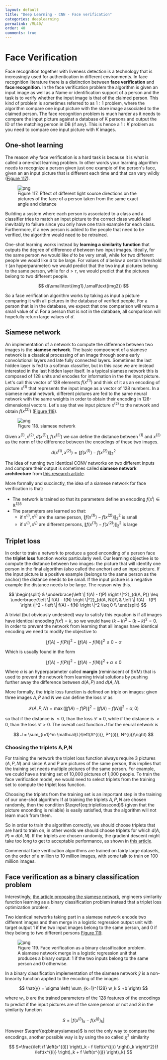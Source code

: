 ```yaml
---
layout: default
title: "Deep Learning - CNN - Face verification"
categories: deeplearning
permalink: /ML40/
order: 40
comments: true
---
```


# Face Verification
Face recognition together with liveness detection is a technology that is increasingly used for authentication in different environments. In face recognition literature there is a distinction between **face verification** and **face recognition**. In the face verification problem the algorithm is given an input image as well as a Name or identification support of a person and the task is to verify whether the input image is that of the claimed person. This kind of problem is sometimes referred to as $1:1$ problem, where the algorithm compare one input picture with the store image associated to the claimed person. The face recognition problem is much harder as it needs to compare the input picture against a database of K persons and output the ID of the matching person in DB (if any). This is hence a $1:K$ problem as you need to compare one input picture with $K$ images.

## One-shot learning
The reason why face verification is a hard task is because it is what is called a one-shot learning problem. In other words your learning algorithm needs to recognize a person given just one example of the person's face, given an an input picture that is different each time and that can vary wildly (<a href="#fig:lightcond">Figure 117</a>).


<figure id="fig:lightcond">
    <img src="{{site.baseurl}}/pages/./data/img/lightconditions.png" alt="png">
    <figcaption>Figure 117. Effect of different light source directions on the pictures of the face of a person taken from the same exact angle and distance</figcaption>
</figure>

Building a system where each person is associated to a class and a classifier tries to match an input picture to the correct class would lead inevitably to failure since you only have one train example for each class. Furthermore, if a new person is added to the people that need to be verified, the algorithm would need to be retrained.

One-shot learning works instead by **learning a similarity function** that outputs the degree of difference $d$ between two input images. Ideally, for the same person we would like $d$ to be very small, while for two different people we would like $d$ to be large. For values of $d$ below a certain threshold $\tau$ (an hyperparameter) we would predict that the two input pictures belong to the same person, while for $d > \tau$, we would predict that the pictures belong to two different people.

$$
d(\small\text{img1},\small\text{img2})
$$

So a face verification algorithm works by taking as input a picture comparing it with all pictures in the database of verified people. For a person that is in the database, we expect that one comparison will return a small value of $d$. For a person that is not in the database, all comparison will hopefully return large values of $d$.

## Siamese network
An implementation of a network to compute the difference between two images is the **siamese network**. The basic compoenent of a siamese network is a clsasical processing of an image through some early convolutional layers and late fully connected layers. Sometimes the last hidden layer is fed to a softmax classifier, but in this case we are instead interested in the last hidden layer itself. In a typical siamese network this is composed of 128 units and encodes for information in the the input picture. Let's call this vector of 128 elements $f(x^{(1)})$ and think of it as an encoding of picture $x^{(1)}$ that represents the input image as a vector of 128 numbers. In a siamese neural network, different pictures are fed to the same neural network with the same weights in order to obtain their encoding in 128-dimensional vectors. Let's say that we input picture $x^{(2)}$ to the network and obtain $f(x^{(2)})$ (<a href="#fig:siamesenet">Figure 118</a>).


    

<figure id="fig:siamesenet">
    <img src="{{site.baseurl}}/pages/ML-40-DeepLearningCNN8_files/ML-40-DeepLearningCNN8_3_0.svg" alt="png">
    <figcaption>Figure 118. siamese network</figcaption>
</figure>

Given $x^{(1)}, x^{(2)}, d(x^{(1)}), f(x^{(2)})$ we can define the distance between $^{(1)}$ and $x^{(2)}$ as the norm of the difference between the encodings of these two images.

$$
d(x^{(1)}, x^{(2)})=\left \| f(x^{(1)}) - f(x^{(2)})  \right \|_2^2
$$

The idea of running two identical CONV networks on two different inputs and compare their output is sometimes called **siamese network architecture** from [this research article](https://www.cv-foundation.org/openaccess/content_cvpr_2014/papers/Taigman_DeepFace_Closing_the_2014_CVPR_paper.pdf).

More formally and succinctly, the idea of a siamese network for face verification is that:

* The network is trained so that its parameters define an encoding $f(x^{i}) \in \mathbb{R}^{128}$
* The parameters are learned so that:
    * if $x^{(i)},x^{(j)}$ are the same person, $\left \| f(x^{(1)}) - f(x^{(2)})  \right \|_2^2$ is small
    * if $x^{(i)},x^{(j)}$ are different persons, $\left \| f(x^{(1)}) - f(x^{(2)})  \right \|_2^2$ is large

## Triplet loss
In order to train a network to produce a good enconding of a person face the **triplet loss** function works particularly well. Our learning objective is to compute the distance between two images: the picture that will identify one person in the final algorithm (also called the anchor) and an input picture. If the input picture is a positive example (belongs to the same person as the anchor) the distance needs to be small. If the input picture is a negative example the distance needs to be large. The reason why this.

$$
\begin{split}
& \underbrace{\left \| f(A) - f(P)  \right \|^2}_{d(A, P)} \leq \underbrace{\left \| f(A) - f(N)  \right \|^2}_{d(A, N)}\\
& \left \| f(A) - f(P)  \right \|^2 - \left \| f(A) - f(N)  \right \|^2 \leq 0 \\
\end{split}
$$

A trivial (but obviously undesired) way to satisfy this equation is if all images have identical encoding $f(x^{i})=k$, so we would have $(k-k)^2-(k-k)^2=0$. In order to prevent the network from learning that all images have identical encoding we need to modify the objective to

$$
 \left \| f(A) - f(P)  \right \|^2 - \left \| f(A) - f(N)  \right \|^2 \leq 0 - \alpha
$$

Which is usually found in the form

$$
\begin{equation}
 \left \| f(A) - f(P)  \right \|^2 - \left \| f(A) - f(N)  \right \|^2 + \alpha \leq 0 
\end{equation}
\label{eq:tripletlosscond} \tag{1}
$$

Where $\alpha$ is an hyperparameter called **margin** (reminiscent of SVM) that is used to prevent the network from learning trivial solutions by pushing further away the difference between $d(A,P)$ and $d(A,N)$.

More formally, the triple loss function is defined on triple on images: given three images $A, P$ and $N$ we can define the loss $\mathcal{L}$ as


$$
\mathcal{L}(A, P, N) = \max \left(\left \| f(A) - f(P)  \right \|^2 - \left \| f(A) - f(N)  \right \|^2 + \alpha, 0 \right)
$$

so that if the distance is $\leq 0$, than the loss $\mathcal{L}=0$, while if the distance is $> 0$, than the loss $\mathcal{L}>0$. The overall cost function $J$ for the neural network is 

$$
J = \sum_{i=1}^m \mathcal{L}\left(A^{(i)}, P^{(i)}, N^{(i)}\right)
$$

### Choosing the triplets A,P,N
For training the network the triplet loss function always require 3 pictures ($A, P, N$) and since A and P are pictures of the same person, this implies that the training set needs multiple pictures of the same person. For example, we could have a training set of 10,000 pictures of 1,000 people. To train the face verification model, we would need to select triplets from the training set to compute the triplet loss function.

Choosing the triplets from the training set is an important step in the training of our one-shot algorithm: If at training the triplets $A,P,N$ are chosen randomly, then the condition $\eqref{eq:tripletlosscond}$ (given that the picture enconding is reliable) is easily satisfied, thus the algorithm will not learn much from them. 

So in order to train the algorithm correctly, we should choose triplets that are hard to train on, in other words we should choose triplets for which $d(A, P) \approx d(A, N)$. If the triplets are chosen randomly, the gradient descent might take too long to get to acceptable performance, as shown in [this article](https://arxiv.org/abs/1503.03832).

Commercial face verification algorithms are trained on fairly large datasets, on the order of a million to 10 million images, with some talk to train on 100 million images.

## Face verification as a binary classification problem
Interestingly, [the article proposing the siamese network](https://www.cv-foundation.org/openaccess/content_cvpr_2014/papers/Taigman_DeepFace_Closing_the_2014_CVPR_paper.pdf), engineers similarity function learning as a binary classification problem instead that a triplet loss optimization problem.

Two identical networks taking part in a siamese network encode two different images and then merge in a logistic regression output unit with target output 1 if the two input images belong to the same person, and 0 if they belong to two different persons <a href="#fig:faceverbin">Figure 119</a>.


    

<figure id="fig:faceverbin">
    <img src="{{site.baseurl}}/pages/ML-40-DeepLearningCNN8_files/ML-40-DeepLearningCNN8_8_0.svg" alt="png">
    <figcaption>Figure 119. Face verification as a binary classification problem. A siamese network merge in a logistic regression unit that produces a binary output: 1 if the two inputs belong to the same person and 0 otherwise.</figcaption>
</figure>

In a binary classification implementation of the siamese network $\hat{y}$ is a non-linearity function applied to the encoding of the images

$$
\hat{y} = \sigma \left( \sum_{k=1}^{128} w_k S  +b \right)
$$

where $w_i$, $b$ are the trained parameters of the 128 features of the encodings to predict if the input pictures are of the same person or not and $S$ in the similarity function

$$
\begin{equation}
S=\left | f \left(x^{(i)} \right)_k - f \left(x^{(j)} \right)_k \right |
\end{equation}
\label{eq:binarysiamese} \tag{2}
$$

However $\eqref{eq:binarysiamese}$ is not the only way to compare the encodings, another possible way is by using the so called $\chi^2$ similarity

$$
S=\frac{\left (f \left(x^{(i)} \right)_k - f \left(x^{(j)} \right)_k \right)^2}{f \left(x^{(i)} \right)_k + f \left(x^{(j)} \right)_k}
$$
